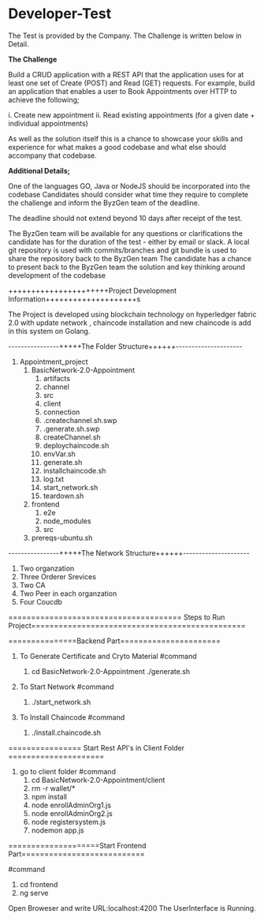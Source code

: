 # Developer-Test
 
The Test is provided by the Company. The Challenge is written below in Detail. 

**The Challenge**

Build a CRUD application with a REST API that the application uses for at least one set
of Create (POST) and Read (GET) requests.
For example, build an application that enables a user to Book Appointments over HTTP
to achieve the following;

i. Create new appointment
ii. Read existing appointments (for a given date + individual
appointments)

As well as the solution itself this is a chance to showcase your skills and experience for
what makes a good codebase and what else should accompany that codebase.

**Additional Details;**

One of the languages GO, Java or NodeJS should be incorporated into the codebase
Candidates should consider what time they require to complete the challenge and
inform the ByzGen team of the deadline. 

The deadline should not extend beyond 10 days after receipt of the test.

The ByzGen team will be available for any questions or clarifications the candidate has
for the duration of the test - either by email or slack.
A local git repository is used with commits/branches and git bundle is used to share the
repository back to the ByzGen team
The candidate has a chance to present back to the ByzGen team the solution and key
thinking around development of the codebase


++++++++++++++++++++++Project Development Information++++++++++++++++++++s


The Project is developed using blockchain technology on hyperledger fabric 2.0 with update network , chaincode installation and new chaincode is add in this system on Golang.


----------------+++++The Folder Structure++++++---------------------
1. Appointment_project
   1. BasicNetwork-2.0-Appointment
      1. artifacts
        1. channel
        2. src
      2. client
      3. connection
      4. .createchannel.sh.swp
      5. .generate.sh.swp
      6. createChannel.sh
      7. deploychaincode.sh
      8. envVar.sh
      9. generate.sh
      10. installchaincode.sh
      11. log.txt
      12. start_network.sh
      13. teardown.sh
   2. frontend
      1. e2e
      2. node_modules
      3. src
   3. prereqs-ubuntu.sh

----------------+++++The Network Structure++++++---------------------
1. Two organzation
2. Three Orderer Srevices
3. Two CA
4. Two Peer in each organzation
5. Four Coucdb


====================================== Steps to Run Project===============================================

===============Backend Part======================
1. To Generate Certificate and Cryto Material
   #command
   1. cd BasicNetwork-2.0-Appointment
   ./generate.sh

2. To Start Network
    #command
    1. ./start_network.sh 
 
3. To Install Chaincode 
    #command
    1. ./install.chaincode.sh

================ Start Rest API's in Client Folder =====================

1. go to client folder
    #command
    1. cd BasicNetwork-2.0-Appointment/client
    2. rm -r wallet/*
    3. npm install 
    4. node enrollAdminOrg1.js
    5. node enrollAdminOrg2.js
    6. node registersystem.js
    7. nodemon app.js

====================Start Frontend   Part===========================

#command
1. cd frontend
2. ng serve


Open Broweser and write URL:localhost:4200 
The UserInterface is Running. 
